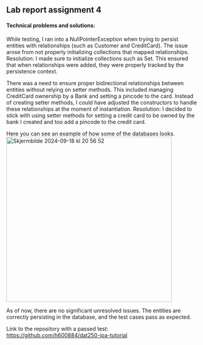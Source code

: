 ## Lab report assignment 4

#### Technical problems and solutions:

While testing, I ran into a NullPointerException when trying to persist entities with relationships (such as Customer and CreditCard). The issue arose from not properly initializing collections that mapped relationships.
Resolution: I made sure to initialize collections such as Set<CreditCard>. This ensured that when relationships were added, they were properly tracked by the persistence context.

There was a need to ensure proper bidirectional relationships between entities without relying on setter methods. This included managing CreditCard ownership by a Bank and setting a pincode to the card. Instead of creating setter methods, I could have adjusted the constructors to handle these relationships at the moment of instantiation.
Resolution: I decided to stick with using setter methods for setting a credit card to be owned by the bank I created and too add a pincode to the credit card.

Here you can see an example of how some of the databases looks. 
<img width="435" alt="Skjermbilde 2024-09-18 kl  20 56 52" src="https://github.com/user-attachments/assets/3edd4b7e-da0d-4bc9-9939-228a65a5088c">

As of now, there are no significant unresolved issues. The entities are correctly persisting in the database, and the test cases pass as expected.

Link to the repository with a passed test: https://github.com/h600884/dat250-jpa-tutorial
